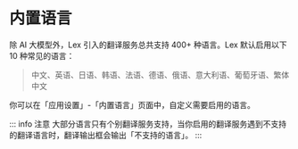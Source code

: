# 内置语言

除 AI 大模型外，Lex 引入的翻译服务总共支持 400+ 种语言。Lex 默认启用以下 10 种常见的语言：

> 中文、英语、日语、韩语、法语、德语、俄语、意大利语、葡萄牙语、繁体中文

你可以在「应用设置」-「内置语言」页面中，自定义需要启用的语言。

::: info 注意
大部分语言只有个别翻译服务支持，当你启用的翻译服务遇到不支持的翻译语言时，翻译输出框会输出「不支持的语言」。
:::
